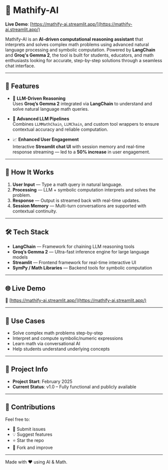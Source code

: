 # 📐 Mathify-AI

**Live Demo**: [https://mathify-ai.streamlit.app/](https://mathify-ai.streamlit.app/)

Mathify-AI is an **AI-driven computational reasoning assistant** that interprets and solves complex math problems using advanced natural language processing and symbolic computation. Powered by **LangChain** and **Groq's Gemma 2**, the tool is built for students, educators, and math enthusiasts looking for accurate, step-by-step solutions through a seamless chat interface.

---

## 🚀 Features

- 🤖 **LLM-Driven Reasoning**  
  Uses **Groq’s Gemma 2** integrated via **LangChain** to understand and solve natural language math queries.

- 🔗 **Advanced LLM Pipelines**  
  Combines `LLMMathChain`, `LLMChain`, and custom tool wrappers to ensure contextual accuracy and reliable computation.

- 📈 **Enhanced User Engagement**  
  Interactive **Streamlit chat UI** with session memory and real-time response streaming — led to a **50% increase** in user engagement.

---

## 🧠 How It Works

1. **User Input** — Type a math query in natural language.
2. **Processing** — LLM + symbolic computation interprets and solves the problem.
3. **Response** — Output is streamed back with real-time updates.
4. **Session Memory** — Multi-turn conversations are supported with contextual continuity.

---

## 🛠️ Tech Stack

- **LangChain** — Framework for chaining LLM reasoning tools
- **Groq’s Gemma 2** — Ultra-fast inference engine for large language models
- **Streamlit** — Frontend framework for real-time interactive UI
- **SymPy / Math Libraries** — Backend tools for symbolic computation

---

## 🌐 Live Demo

🔗 [https://mathify-ai.streamlit.app/](https://mathify-ai.streamlit.app/)

---

## 📌 Use Cases

- Solve complex math problems step-by-step
- Interpret and compute symbolic/numeric expressions
- Learn math via conversational AI
- Help students understand underlying concepts

---

## 📅 Project Info

- **Project Start**: February 2025
- **Current Status**: v1.0 – Fully functional and publicly available

---

## 🙌 Contributions

Feel free to:
- 🐛 Submit issues
- 💡 Suggest features
- ⭐ Star the repo
- 🍴 Fork and improve

---

Made with ❤️ using AI & Math.
